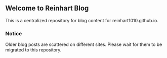 ## Welcome to Reinhart Blog

This is a centralized repository for blog content for reinhart1010.github.io.

### Notice
Older blog posts are scattered on different sites. Please wait for them to be migrated to this repository.
